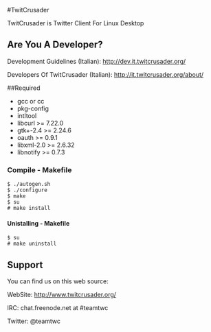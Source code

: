 #TwitCrusader

TwitCrusader is Twitter Client For Linux Desktop

## Are You A Developer?

Development Guidelines (Italian): http://dev.it.twitcrusader.org/

Developers Of TwitCrusader (Italian): http://it.twitcrusader.org/about/

##Required

* gcc or cc
* pkg-config
* intltool
* libcurl >= 7.22.0
* gtk+-2.4 >= 2.24.6
* oauth >= 0.9.1
* libxml-2.0 >= 2.6.32
* libnotify >= 0.7.3

### Compile - Makefile
    $ ./autogen.sh
    $ ./configure
    $ make
    $ su
    # make install

#### Unistalling - Makefile
    $ su
    # make uninstall

## Support

You can find us on this web source:

WebSite: http://www.twitcrusader.org/

IRC: chat.freenode.net at #teamtwc

Twitter: @teamtwc
